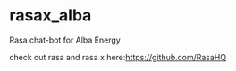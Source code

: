 # rasax_alba
Rasa chat-bot for Alba Energy

check out rasa and rasa x here:https://github.com/RasaHQ
